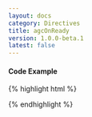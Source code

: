 ```yaml
---
layout: docs
category: Directives
title: agcOnReady
version: 1.0.0-beta.1
latest: false
---
```


#### Code Example
{% highlight html %}
<div google-chart chart="myChartObject" agc-on-ready="readyHandler(chartWrapper)"></div>
{% endhighlight %}
